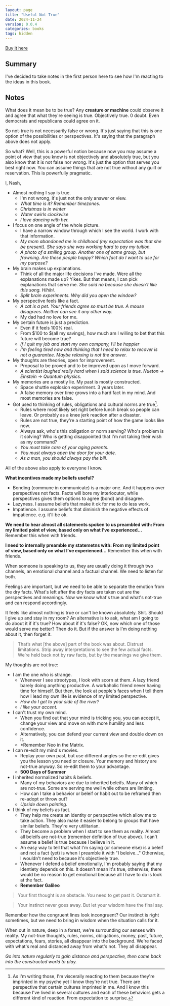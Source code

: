 ```yaml
---
layout: page
title: "Useful Not True"
date: 2024-11-24
version: 0.0.4
categories: books
tags: hidden
---
```


[Buy it here](https://sive.rs/u)

## Summary
I've decided to take notes in the first person here to see how I'm reacting to the ideas in this book.

## Notes

What does it mean be to be true? Any **creature or machine** could observe it and agree that what they're seeing is true. Objectively true. 0 doubt. Even democrats and republicans could agree on it.

So not-true is not necessarily false or wrong. It's just saying that this is one option of the possibilities or perspectives. It's saying that the paragraph above does not apply.

So what? Well, this is a powerful notion because now you may assume a point of view that you know is not objectively and absolutely true, but you also know that it is not false nor wrong. It's just the option that serves you best right now. You can assume things that are not true without any guilt or reservation. This is powerfully pragmatic.

I, Nash,
- Almost nothing I say is true.
  - I'm not wrong, it's just not the only answer or view.
  - *What time is it? Remember timezones.*
  - *Christmas is in winter*
  - *Water swirls clockwise*
  - *I love dancing with her.*
- I focus on one angle of the whole picture.
  - I have a narrow window through which I see the world. I work with that information.
  - *My mom abandoned me in childhood (my expectation was that she be present). She says she was working hard to pay my tuition.*
  - *A photo of a smiling group. Another one of same group, but frowning. Are these people happy? Which fact do I want to use for my purpose?*
- My brain makes up explanations.
  - Think of all the major life decisions I've made. Were all the explanations made up? Yikes. But that means, I can pick explanations that serve me. *She said no because she doesn't like this song. Hihihi.*
  - *Split brain experiments. Why did you open the window?*
- My perspective feels like a fact.
  - *A cat is a pet. Your friends agree so must be true. A mouse disagrees. Neither can see it any other way.*
  - My dad had no love for me.
- My certain future is just a prediction.
  - Even if it feels 100% real.
  - From $100 to $(all my savings), how much am I willing to bet that this future will become true?
  - *If I quit my job and start my own company, I'll be happier*
  - *I'm feeling tired now and thinking that I need to relax to recover is not a guarantee. Maybe relaxing is not the answer.*
- My thoughts are theories, open for improvement.
  - Proposal to be proved and to be improved upon as I move forward.
  - *A scientist laughed really hard when I said science is true. Nueton -> Einstein -> Quantum physics.*
- My memories are a mostly lie. My past is mostly constructed.
  - Space shuttle explosion experiment. 3 years later.
  - A false memory over time grows into a hard fact in my mind. And most memories are false.
- Got used to thinking of rules, obligations and cultural norms are true[^1].
  - Rules where most likely set right before lunch break so people can leave. Or probably as a knee jerk reaction after a disaster.
  - Rules are not true, they're a starting point of how the game looks like now.
  - Always ask, who's this obligation or norm serving? Who's problem is it solving? Who is getting disappointed that I'm not taking their wish as my command?
  - *You must take care of your aging parents.*
  - *You must always open the door for your date.*
  - *As a man, you should always pay the bill.*

All of the above also apply to everyone I know.

  [^1]: As I'm writing those, I'm viscerally reacting to them because they're imprinted in my psyche yet I know they're not true. There are perspective that certain cultures imprinted in me. And I know this because I've lived in several cultures and each of these behaviors gets a different kind of reaction. From expectation to surprise.

**What incentives made my beliefs useful?**
- Bonding (commune in communicate) is a major one. And it happens over perspectives not facts. Facts will bore my interlocutor, while perspectives gives them options to agree (bond) and disagree.
- Lazyness. I assume beliefs that make it ok for me to do less work.
- Impatience. I assume beliefs that diminish the negative effects of impatience. e.g. it'll be ok.

**We need to hear almost all statements spoken to us preambled with: From my limited point of view, based only on what I’ve experienced…** Remember this when with friends.

**I need to internally preamble my statemetns with: From my limited point of view, based only on what I’ve experienced…** Remember this when with friends.

When someone is speaking to us, they are usually doing it through two channels, an emotional channel and a factual channel. We need to listen for both.

Feelings are important, but we need to be able to separate the emotion from the dry facts. What's left after the dry facts are taken out are the perspectives and meanings. Now we know what's true and what's not-true and can respond accordingly.

It feels like almost nothing is true or can't be known absolutely. Shit. Should I give up and stay in my room? An alternative is to ask, what am I going to do about it if it's true? How about if it's false? OK, now which one of those would serve me better? Then do it. But if the answer is I'm doing nothing about it, then forget it.

> That’s what [the above] part of the book was about. Distrust limitations. Strip away interpretations to see the few actual facts. We’re held back not by raw facts, but by the meanings we give them.

My thoughts are not true:
* I am the one who is strange.
  * Whenever I see streotypes, I look with scorn at them. A lazy friend barely doing anything productive. A workaholic friend never having time for himself. But then, the look at people's faces when I tell them how I lead my own life is evidence of my limited perspective.
  * *How do I get to your side of the river?*
  * *I like your accent.*
* I can't trust my own mind.
  * When you find out that your mind is tricking you, you can accept it, change your view and move on with more humility and less confidence.
  * Alternatively, you can defend your current view and double down on it.
  * *Remember Neo in the Matrix.
* I can re-edit my mind's movies.
  * Replay your own past, but use different angles so the re-edit gives you the lesson you need or closure. Your memory and history are not-true anyway. So re-edit them to your advantage.
  * **500 Days of Summer**
* I inherited normalized habits & beliefs.
  * Many of my behaviors are due to inherited beleifs. Many of which are not-true. Some are serving me well while others are limiting.
  * How can I take a behavior or beleif or habit out to be reframed then re-adopt or throw out?
  * *Upside down painting.*
* I think of my beliefs as fact.
  * They help me create an identity or perspective which allow me to take action. They also make it easier to belong to groups that have similar beliefs. They're very utilitarian.
  * They become a problem when I start to see them as reality. Almost all beleifs are not-true (remember definition of true above). I can't assume a belief is true because I believe in it.
  * An easy way to tell that what I'm saying (or someone else) is a beleif and not a fact (yet) is when I preamble it with "I beleive..." Otherwise, I wouldn't need to because it's objectively true.
  * Whenever I defend a belief emotionally, I'm probably saying that my identiety depends on this. It doesn't mean it's true, otherwise, there would be no reason to get emotional because all I have to do is look at the fact.
  * **Remember Galileo**

> Your first thought is an obstacle. You need to get past it. Outsmart it.

> Your instinct never goes away. But let your wisdom have the final say.

Remember how the congruent lines look incongruent? Our instinct is right sometimes, but we need to bring in wisdom when the situation calls for it.

When out in nature, deep in a forest, we're surrounding our senses with reality. My not-true thoughts, rules, norms, obligations, money, past, future, expectations, fears, stories, all disappear into the background. We're faced with what's real and distanced away from what's not. They all disappear.

*Go into nature regularly to gain distance and perspective, then come back into the constructed world to play.*
